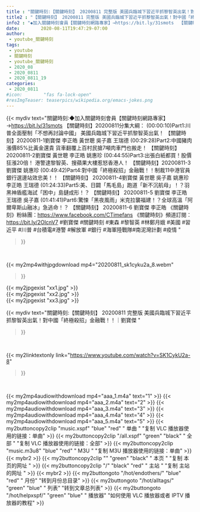 ```yaml
---
title : "關鍵時刻:【關鍵時刻】 20200811 完整版 美國兵臨城下習近平抓黎智英出氣！對中國「終極殺招」金融戰！！｜劉寶傑 "
title2 : "【關鍵時刻】 20200811 完整版 美國兵臨城下習近平抓黎智英出氣！對中國「終極殺招」金融戰！！｜劉寶傑 "
info2 : "◆加入關鍵時刻會員【關鍵時刻網路專家】→https://bit.ly/31smots  【關鍵時刻】20200811分集大綱：  (00:00:10)Part1:川普全面壓制「不想再討論中國」 美國兵臨城下習近平抓黎智英出氣！ 【關鍵時刻】20200811-1劉寶傑 李正皓 黃世聰 吳子嘉 王瑞德  (00:29:28)Part2:中國豬肉漲價85%比黃金還貴 貨車翻覆上百村民搶7噸肉車門也搬走！ 【關鍵時刻】20200811-2劉寶傑 黃世聰 李正皓 姚惠珍  (00:44:55)Part3:出張白紙都買！股價狂漲20倍！ 港警逮黎智英、搜蘋果大樓惹怒香港人！ 【關鍵時刻】20200811-3劉寶傑 姚惠珍  (00:49:42)Part4:對中國「終極殺招」金融戰！！制裁11中港官員 銀行選邊站效忠美！！ 【關鍵時刻】 20200811-4劉寶傑 黃世聰 吳子嘉 姚惠珍 李正皓 王瑞德  (01:24:33)Part5:美、日闢「馬毛島」跑道「新不沉航母」！？羽黑神盾艦海試「困中」島鏈成形！？ 【關鍵時刻】 20200811-5 劉寶傑 李正皓 王瑞德 吳子嘉  (01:41:41)Part6:驚悚「黑夜風雨」米克拉襲福建！？全球高溫「阿爾卑斯山融冰」急逃命！？ 【關鍵時刻】 20200811-6 劉寶傑 李正皓  《關鍵時刻》粉絲團：https://www.facebook.com/CTimefans 《關鍵時刻》頻道訂閱：https://bit.ly/2OlcnV7  #劉寶傑 #關鍵時刻 #東森 #黎智英 #林鄭月娥 #美國 #習近平 #川普 #台積電#港警 #解放軍 #銀行 #海軍陸戰隊#南泥灣計劃 #疫情 "
date:        2020-08-11T19:47:29-07:00
author:
 - youtube_關鍵時刻
tags:
 - youtube
 - 關鍵時刻
 - youtube_關鍵時刻
 - 2020_08
 - 2020_0811
 - 2020_0811_19
categories:
 - 2020_0811
#icon:        "fas fa-lock-open"
#resImgTeaser: teaserpics/wikipedia.org/emacs-jokes.png
---
```


{{< mydiv text="關鍵時刻:◆加入關鍵時刻會員【關鍵時刻網路專家】→https://bit.ly/31smots  【關鍵時刻】20200811分集大綱：  (00:00:10)Part1:川普全面壓制「不想再討論中國」 美國兵臨城下習近平抓黎智英出氣！ 【關鍵時刻】20200811-1劉寶傑 李正皓 黃世聰 吳子嘉 王瑞德  (00:29:28)Part2:中國豬肉漲價85%比黃金還貴 貨車翻覆上百村民搶7噸肉車門也搬走！ 【關鍵時刻】20200811-2劉寶傑 黃世聰 李正皓 姚惠珍  (00:44:55)Part3:出張白紙都買！股價狂漲20倍！ 港警逮黎智英、搜蘋果大樓惹怒香港人！ 【關鍵時刻】20200811-3劉寶傑 姚惠珍  (00:49:42)Part4:對中國「終極殺招」金融戰！！制裁11中港官員 銀行選邊站效忠美！！ 【關鍵時刻】 20200811-4劉寶傑 黃世聰 吳子嘉 姚惠珍 李正皓 王瑞德  (01:24:33)Part5:美、日闢「馬毛島」跑道「新不沉航母」！？羽黑神盾艦海試「困中」島鏈成形！？ 【關鍵時刻】 20200811-5 劉寶傑 李正皓 王瑞德 吳子嘉  (01:41:41)Part6:驚悚「黑夜風雨」米克拉襲福建！？全球高溫「阿爾卑斯山融冰」急逃命！？ 【關鍵時刻】 20200811-6 劉寶傑 李正皓  《關鍵時刻》粉絲團：https://www.facebook.com/CTimefans 《關鍵時刻》頻道訂閱：https://bit.ly/2OlcnV7  #劉寶傑 #關鍵時刻 #東森 #黎智英 #林鄭月娥 #美國 #習近平 #川普 #台積電#港警 #解放軍 #銀行 #海軍陸戰隊#南泥灣計劃 #疫情 "
>}}
<br>


{{< my2mp4withjpgdownload mp4="20200811_sk1cyku2a_8.webm"
>}}

{{< my2jpgexist "xx1.jpg" >}}<br>
{{< my2jpgexist "xx2.jpg" >}}<br>
{{< my2jpgexist "xx3.jpg" >}}<br>



{{< mydiv text="關鍵時刻:【關鍵時刻】 20200811 完整版 美國兵臨城下習近平抓黎智英出氣！對中國「終極殺招」金融戰！！｜劉寶傑 "
>}}
<br>

{{< my2linktextonly link="https://www.youtube.com/watch?v=SK1CykU2a-8"
>}}


<br>

{{< my2mp4audiowithdownload mp4="aaa_1.m4a"    text="1" >}}
{{< my2mp4audiowithdownload mp4="aaa_2.m4a"    text="2" >}}
{{< my2mp4audiowithdownload mp4="aaa_3.m4a"    text="3" >}}
{{< my2mp4audiowithdownload mp4="aaa_4.m4a"    text="4" >}}
{{< my2mp4audiowithdownload mp4="aaa_5.m4a"    text="5" >}}
{{< my2buttoncopy2clip "music.xspf"        "blue"   "red"    " 单曲 "  "复制 VLC 播放器使用的链接：单曲" >}} {{< my2buttoncopy2clip "/all.xspf"         "green"  "black"  " 全部 "  "复制 VLC 播放器使用的链接：全部" >}} {{< my2buttoncopy2clip "music.m3u8"        "blue"   "red"    " M3U  "    "复制 M3U 播放器使用的链接：单曲" >}} {{< mybr2 >}} {{< my2buttoncopy2clip ""                  "green"  "black"  " 本页 "    "复制 本页的网址 " >}} {{< my2buttoncopy2clip "/"                 "black"  "red"    " 主站 "    "复制 主站的网址 " >}} {{< mybr2 >}} {{< my2buttongoto      "/hot/endothers/"   "blue"   "red"    " 月份"   "转到月份总目录" >}} {{< my2buttongoto      "/hot/alltags/"     "green"  "blue"   " 列表"   "转到文章总列表" >}} {{< my2buttongoto      "/hot/helpxspf/"    "green"  "blue"   " 播放器" "如何使用 VLC 播放器或者 IPTV 播放器的教程" >}} 
